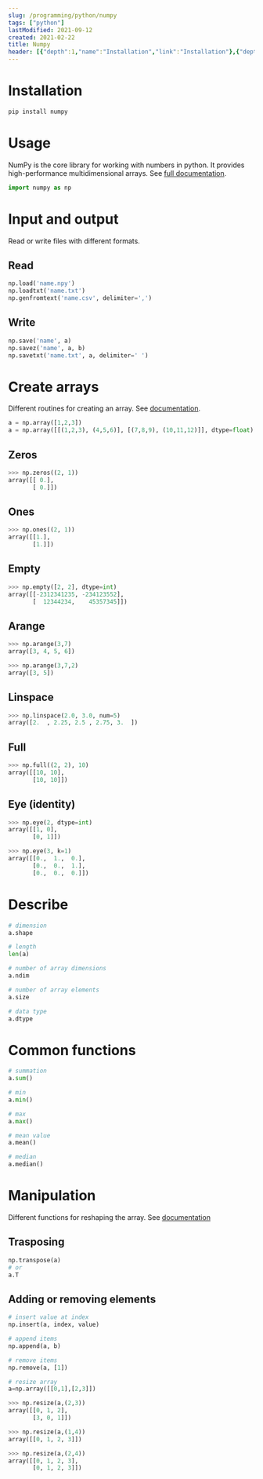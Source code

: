```yaml
---
slug: /programming/python/numpy
tags: ["python"]
lastModified: 2021-09-12
created: 2021-02-22
title: Numpy
header: [{"depth":1,"name":"Installation","link":"Installation"},{"depth":1,"name":"Usage","link":"Usage"},{"depth":1,"name":"Input and output","link":"Input-and-output"},{"depth":2,"name":"Read","link":"Read"},{"depth":2,"name":"Write","link":"Write"},{"depth":1,"name":"Create arrays","link":"Create-arrays"},{"depth":2,"name":"Zeros","link":"Zeros"},{"depth":2,"name":"Ones","link":"Ones"},{"depth":2,"name":"Empty","link":"Empty"},{"depth":2,"name":"Arange","link":"Arange"},{"depth":2,"name":"Linspace","link":"Linspace"},{"depth":2,"name":"Full","link":"Full"},{"depth":2,"name":"Eye (identity)","link":"Eye-(identity)"},{"depth":1,"name":"Describe","link":"Describe"},{"depth":1,"name":"Common functions","link":"Common-functions"},{"depth":1,"name":"Manipulation","link":"Manipulation"},{"depth":2,"name":"Trasposing","link":"Trasposing"},{"depth":2,"name":"Adding or removing elements","link":"Adding-or-removing-elements"}]
---
```


# Installation
```python
pip install numpy
```

# Usage
NumPy is the core library for working with numbers in python. It provides high-performance multidimensional arrays. See [full documentation](https://numpy.org/doc/stable/reference/index.html).

```python
import numpy as np
```

# Input and output
Read or write files with different formats.

## Read
```python
np.load('name.npy')
np.loadtxt('name.txt')
np.genfromtext('name.csv', delimiter=',')
```

## Write
```python
np.save('name', a)
np.savez('name', a, b)
np.savetxt('name.txt', a, delimiter=' ')
```


# Create arrays

Different routines for creating an array. See [documentation](https://numpy.org/doc/stable/reference/routines.html).

```python
a = np.array([1,2,3])
a = np.array([[(1,2,3), (4,5,6)], [(7,8,9), (10,11,12)]], dtype=float)
```

## Zeros
```python
>>> np.zeros((2, 1))
array([[ 0.],
       [ 0.]])
```

## Ones
```python
>>> np.ones((2, 1))
array([[1.],
       [1.]])
```

## Empty
```python
>>> np.empty([2, 2], dtype=int)
array([[-2312341235, -234123552],
       [  12344234,    45357345]])
```

## Arange
```python
>>> np.arange(3,7)
array([3, 4, 5, 6])

>>> np.arange(3,7,2)
array([3, 5])
```

## Linspace
```python
>>> np.linspace(2.0, 3.0, num=5)
array([2.  , 2.25, 2.5 , 2.75, 3.  ])
```

## Full
```python
>>> np.full((2, 2), 10)
array([[10, 10],
       [10, 10]])
```

## Eye (identity)
```python
>>> np.eye(2, dtype=int)
array([[1, 0],
       [0, 1]])

>>> np.eye(3, k=1)
array([[0.,  1.,  0.],
       [0.,  0.,  1.],
       [0.,  0.,  0.]])
```

# Describe
```python
# dimension
a.shape

# length
len(a)

# number of array dimensions
a.ndim

# number of array elements
a.size

# data type
a.dtype
```

# Common functions
```python
# summation
a.sum()

# min
a.min()

# max
a.max()

# mean value
a.mean()

# median
a.median()
```

# Manipulation
Different functions for reshaping the array. See [documentation](https://numpy.org/doc/stable/reference/routines.array-manipulation.html)

## Trasposing
```python
np.transpose(a)
# or
a.T
```

## Adding or removing elements
```python
# insert value at index
np.insert(a, index, value)

# append items
np.append(a, b)

# remove items
np.remove(a, [1])

# resize array
a=np.array([[0,1],[2,3]])

>>> np.resize(a,(2,3))
array([[0, 1, 2],
       [3, 0, 1]])

>>> np.resize(a,(1,4))
array([[0, 1, 2, 3]])

>>> np.resize(a,(2,4))
array([[0, 1, 2, 3],
       [0, 1, 2, 3]])
```